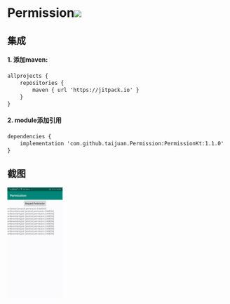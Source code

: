# Permission[![](https://jitpack.io/v/taijuan/Permission.svg)](https://jitpack.io/#taijuan/Permission)
## 集成
#### 1. 添加maven:
    allprojects {
	    repositories {
	        maven { url 'https://jitpack.io' }
	    }
	}
#### 2. module添加引用
	dependencies {
        implementation 'com.github.taijuan.Permission:PermissionKt:1.1.0'
	}
## 截图
<img src="./1.jpeg" width = "25%" />

